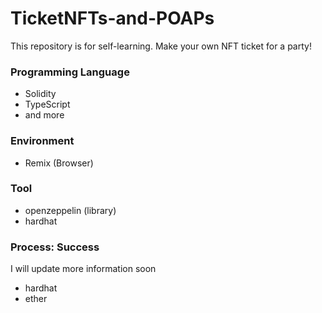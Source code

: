 # TicketNFTs-and-POAPs
This repository is for self-learning.
Make your own NFT ticket for a party!

### Programming Language
* Solidity
* TypeScript
* and more

### Environment
* Remix (Browser)

### Tool
* openzeppelin (library)
* hardhat

### Process: Success

I will update more information soon
* hardhat
* ether
